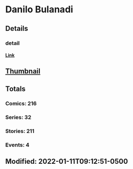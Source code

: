 # Danilo  Bulanadi 
## Details
### detail
#### [Link](http://marvel.com/comics/creators/5823/danilo_bulanadi?utm_campaign=apiRef&utm_source=225578a89fc76f3d20fbffda5d17a88d)
## [Thumbnail](http://i.annihil.us/u/prod/marvel/i/mg/b/40/image_not_available.jpg)
## Totals
### Comics: 216
### Series: 32
### Stories: 211
### Events: 4
## Modified: 2022-01-11T09:12:51-0500